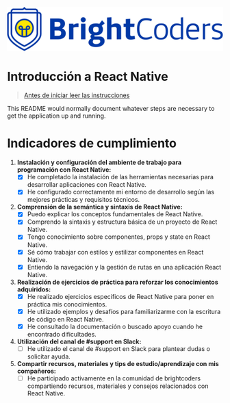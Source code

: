 ![BrightCoders Logo](img/logo.png)

# Introducción a React Native

> [Antes de iniciar leer las instrucciones](./instructions.md)

This README would normally document whatever steps are necessary to get the application up and running.

# Indicadores de cumplimiento

1. **Instalación y configuración del ambiente de trabajo para programación con React Native:**
   - [X] He completado la instalación de las herramientas necesarias para desarrollar aplicaciones con React Native.
   - [X] He configurado correctamente mi entorno de desarrollo según las mejores prácticas y requisitos técnicos.

2. **Comprensión de la semántica y sintaxis de React Native:**
   - [X] Puedo explicar los conceptos fundamentales de React Native.
   - [X] Comprendo la sintaxis y estructura básica de un proyecto de React Native.
   - [X] Tengo conocimiento sobre componentes, props y state en React Native.
   - [X] Sé cómo trabajar con estilos y estilizar componentes en React Native.
   - [X] Entiendo la navegación y la gestión de rutas en una aplicación React Native.

3. **Realización de ejercicios de práctica para reforzar los conocimientos adquiridos:**
   - [X] He realizado ejercicios específicos de React Native para poner en práctica mis conocimientos.
   - [X] He utilizado ejemplos y desafíos para familiarizarme con la escritura de código en React Native.
   - [X] He consultado la documentación o buscado apoyo cuando he encontrado dificultades.

4. **Utilización del canal de #support en Slack:**
   - [ ] He utilizado el canal de #support en Slack para plantear dudas o solicitar ayuda.

5. **Compartir recursos, materiales y tips de estudio/aprendizaje con mis compañeros:**
   - [ ] He participado activamente en la comunidad de brightcoders compartiendo recursos, materiales y consejos relacionados con React Native.